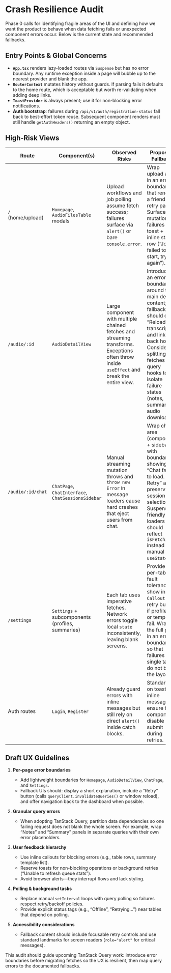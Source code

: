 # Crash Resilience Audit

Phase 0 calls for identifying fragile areas of the UI and defining how we want the product to behave when data fetching fails or unexpected component errors occur. Below is the current state and recommended fallbacks.

## Entry Points & Global Concerns

- **`App.tsx`** renders lazy-loaded routes via `Suspense` but has no error boundary. Any runtime exception inside a page will bubble up to the nearest provider and blank the app.
- **`RouterContext`** mutates history without guards. If parsing fails it defaults to the home route, which is acceptable but worth re-validating when adding deep links.
- **`ToastProvider`** is always present; use it for non-blocking error notifications.
- **Auth bootstrap**: failures during `/api/v1/auth/registration-status` fall back to best-effort token reuse. Subsequent component renders must still handle `getAuthHeaders()` returning an empty object.

## High-Risk Views

| Route | Component(s) | Observed Risks | Proposed Fallback |
| --- | --- | --- | --- |
| `/` (home/upload) | `Homepage`, `AudioFilesTable` modals | Upload workflows and job polling assume fetch success; failures surface via `alert()` or bare `console.error`. | Wrap upload area in an error boundary that renders a friendly retry panel. Surface mutation failures with toast + inline status row (“Job failed to start, try again”). |
| `/audio/:id` | `AudioDetailView` | Large component with multiple chained fetches and streaming transforms. Exceptions often throw inside `useEffect` and break the entire view. | Introduce an error boundary around the main detail content; fallback should offer “Reload transcript” and link back home. Consider splitting fetches into query hooks to isolate failure states (notes, summary, audio download). |
| `/audio/:id/chat` | `ChatPage`, `ChatInterface`, `ChatSessionsSidebar` | Manual streaming mutation throws and `throw new Error` in message loaders cause hard crashes that eject users from chat. | Wrap chat area (composer + sidebar) with boundary showing “Chat failed to load. Retry” and preserving session selection. Suspense-friendly loaders should reflect `isFetching` instead of manual `useState`. |
| `/settings` | `Settings` + subcomponents (profiles, summaries) | Each tab uses imperative fetches. Network errors toggle local `state` inconsistently, leaving blank screens. | Provide per-tab fault tolerance: show inline `Callout` with retry button if profile list or templates fail. Wrap the full page in an error boundary so that failures in a single tab do not blank the layout. |
| Auth routes | `Login`, `Register` | Already guard errors with inline messages but still rely on direct `alert()` inside catch blocks. | Standardize on toast + inline message; ensure form components disable submit during retries. |

## Draft UX Guidelines

1. **Per-page error boundaries**  
   - Add lightweight boundaries for `Homepage`, `AudioDetailView`, `ChatPage`, and `Settings`.  
   - Fallback UIs should: display a short explanation, include a “Retry” button (calls `queryClient.invalidateQueries()` or window reload), and offer navigation back to the dashboard when possible.

2. **Granular query errors**  
   - When adopting TanStack Query, partition data dependencies so one failing request does not blank the whole screen. For example, wrap “Notes” and “Summary” panels in separate queries with their own error placeholders.

3. **User feedback hierarchy**  
   - Use inline callouts for blocking errors (e.g., table rows, summary template list).  
   - Reserve toasts for non-blocking operations or background retries (“Unable to refresh queue stats”).  
   - Avoid browser alerts—they interrupt flows and lack styling.

4. **Polling & background tasks**  
   - Replace manual `setInterval` loops with query polling so failures respect retry/backoff policies.
   - Provide explicit status tags (e.g., “Offline”, “Retrying…”) near tables that depend on polling.

5. **Accessibility considerations**  
   - Fallback content should include focusable retry controls and use standard landmarks for screen readers (`role="alert"` for critical messages).

This audit should guide upcoming TanStack Query work: introduce error boundaries before migrating fetches so the UX is resilient, then map query errors to the documented fallbacks.
